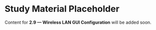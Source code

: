 # Study Material Placeholder

Content for **2.9 — Wireless LAN GUI Configuration** will be added soon.
